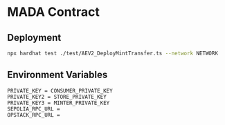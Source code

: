 # MADA Contract

## Deployment
```sh
npx hardhat test ./test/AEV2_DeployMintTransfer.ts --network NETWORK
```

## Environment Variables
```
PRIVATE_KEY = CONSUMER_PRIVATE_KEY
PRIVATE_KEY2 = STORE_PRIVATE_KEY
PRIVATE_KEY3 = MINTER_PRIVATE_KEY
SEPOLIA_RPC_URL =
OPSTACK_RPC_URL =
```

